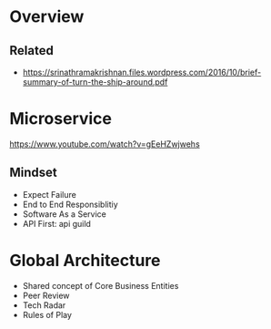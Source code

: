# Overview

## Related
* https://srinathramakrishnan.files.wordpress.com/2016/10/brief-summary-of-turn-the-ship-around.pdf

# Microservice
https://www.youtube.com/watch?v=gEeHZwjwehs

## Mindset
* Expect Failure
* End to End Responsiblitiy
* Software As a Service
* API First: api guild

# Global Architecture
* Shared concept of Core Business Entities
* Peer Review
* Tech Radar
* Rules of Play
